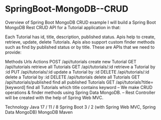 # SpringBoot-MongoDB--CRUD
Overview of Spring Boot MongoDB CRUD example
I will build a Spring Boot MongoDB Rest CRUD API for a Tutorial application in that:

Each Tutorial has id, title, description, published status.
Apis help to create, retrieve, update, delete Tutorials.
Apis also support custom finder methods such as find by published status or by title.
These are APIs that we need to provide:

Methods	Urls	Actions
POST	/api/tutorials	create new Tutorial
GET	/api/tutorials	retrieve all Tutorials
GET	/api/tutorials/:id	retrieve a Tutorial by :id
PUT	/api/tutorials/:id	update a Tutorial by :id
DELETE	/api/tutorials/:id	delete a Tutorial by :id
DELETE	/api/tutorials	delete all Tutorials
GET	/api/tutorials/published	find all published Tutorials
GET	/api/tutorials?title=[keyword]	find all Tutorials which title contains keyword
– We make CRUD operations & finder methods using Spring Data MongoDB.
– Rest Controller will be created with the help of Spring Web MVC.

Technology
Java 17 / 11 / 8
Spring Boot 3 / 2 (with Spring Web MVC, Spring Data MongoDB)
MongoDB
Maven
